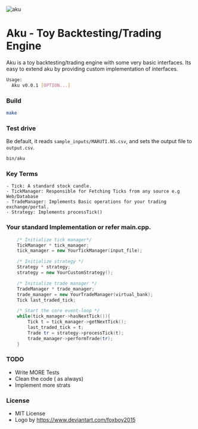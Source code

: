 ![aku](https://github.com/flouthoc/aku/blob/master/assets/aku.png)

# Aku - Toy Backtesting/Trading Engine

Aku is a toy backtesting/trading engine with some very basic interfaces. Its easy to extend aku by providing custom implementation of interfaces.

```bash
Usage:
  Aku v0.0.1 [OPTION...]
```

### Build

```bash
make
```

### Test drive

Be default, it reads `sample_inputs/MARUTI.NS.csv`, and sets the output file to `output.csv`.

```bash
bin/aku
```

### Key Terms

    - Tick: A standard stock candle.
    - TickManager: Responsible for Fetching Ticks from any source e.g Web/Database
    - TradeManager: Implements Basic operations for your trading exchange/portal.
    - Strategy: Implements processTick()

### Your standard Implementation or refer main.cpp.

```cpp
	/* Initialize tick manager*/
   	TickManager * tick_manager;
   	tick_manager = new YourTickManager(input_file);

   	/* Initialize strategy */
   	Strategy * strategy;
   	strategy = new YourCustomStrategy();

   	/* Initialize trade manager */
   	TradeManager * trade_manager;
   	trade_manager = new YourTradeManager(virtual_bank);
   	Tick last_traded_tick;

   	/* Start the core event-loop */
   	while(tick_manager->hasNextTick()){
   		Tick t = tick_manager->getNextTick();
   		last_traded_tick = t;
   		Trade tr = strategy->processTick(t);
   		trade_manager->performTrade(tr);
   	}
```

### TODO

-   Write MORE Tests
-   Clean the code ( as always)
-   Implement more strats

### License

-   MIT License
-   Logo by https://www.deviantart.com/foxboy2015
